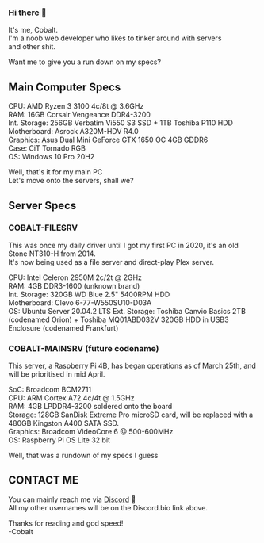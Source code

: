 ### Hi there 👋

It's me, Cobalt.  
I'm a noob web developer who likes to tinker around with servers  
and other shit.  

Want me to give you a run down on my specs?  

## Main Computer Specs  

CPU: AMD Ryzen 3 3100 4c/8t @ 3.6GHz  
RAM: 16GB Corsair Vengeance DDR4-3200  
Int. Storage: 256GB Verbatim Vi550 S3 SSD + 1TB Toshiba P110 HDD  
Motherboard: Asrock A320M-HDV R4.0  
Graphics: Asus Dual Mini GeForce GTX 1650 OC 4GB GDDR6  
Case: CiT Tornado RGB  
OS: Windows 10 Pro 20H2  

Well, that's it for my main PC  
Let's move onto the servers, shall we?  

## Server Specs  

### COBALT-FILESRV

This was once my daily driver until I got my first PC in 2020, it's an old Stone NT310-H from 2014.  
It's now being used as a file server and direct-play Plex server.

CPU: Intel Celeron 2950M 2c/2t @ 2GHz  
RAM: 4GB DDR3-1600 (unknown brand)  
Int. Storage: 320GB WD Blue 2.5" 5400RPM HDD  
Motherboard: Clevo 6-77-W550SU10-D03A  
OS: Ubuntu Server 20.04.2 LTS
Ext. Storage: Toshiba Canvio Basics 2TB (codenamed Orion) + Toshiba MQ01ABD032V 320GB HDD in USB3 Enclosure (codenamed Frankfurt)  

### COBALT-MAINSRV (future codename)

This server, a Raspberry Pi 4B, has began operations as of March 25th, and will be prioritised in mid April.

SoC: Broadcom BCM2711  
CPU: ARM Cortex A72 4c/4t @ 1.5GHz  
RAM: 4GB LPDDR4-3200 soldered onto the board  
Storage: 128GB SanDisk Extreme Pro microSD card, will be replaced with a 480GB Kingston A400 SATA SSD.  
Graphics: Broadcom VideoCore 6 @ 500-600MHz  
OS: Raspberry Pi OS Lite 32 bit

Well, that was a rundown of my specs I guess

## CONTACT ME

You can mainly reach me via [Discord](dsc.bio/criterion4101) :speech_balloon:  
All my other usernames will be on the Discord.bio link above.  

Thanks for reading and god speed!  
-Cobalt  
